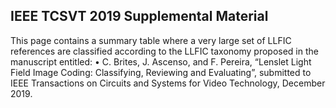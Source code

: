 ## IEEE TCSVT 2019 Supplemental Material

This page contains a summary table where a very large set of LLFIC references are classified according to the LLFIC taxonomy proposed in the manuscript entitled:
•	C. Brites, J. Ascenso, and F. Pereira, “Lenslet Light Field Image Coding: Classifying, Reviewing and Evaluating”, submitted to IEEE Transactions on Circuits and Systems for Video Technology, December 2019.

